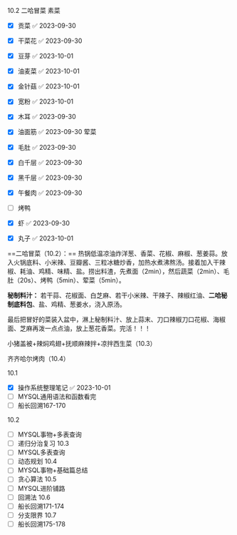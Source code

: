 10.2 二哈冒菜
素菜
- [x] 贡菜 ✅ 2023-09-30
- [x] 干菜花 ✅ 2023-09-30
- [x] 豆芽 ✅ 2023-10-01
- [x] 油麦菜 ✅ 2023-10-01
- [x] 金针菇 ✅ 2023-10-01
- [x] 宽粉 ✅ 2023-10-01
- [x] 木耳 ✅ 2023-09-30
- [x] 油面筋 ✅ 2023-09-30
荤菜
- [x] 毛肚 ✅ 2023-09-30
- [x] 白千层 ✅ 2023-09-30
- [x] 黑千层 ✅ 2023-09-30
- [x] 午餐肉 ✅ 2023-09-30
- [ ] 烤鸭
- [x] 虾 ✅ 2023-09-30
- [x] 丸子 ✅ 2023-10-01


==二哈冒菜（10.2）：==
热锅低温凉油炸洋葱、香菜、花椒、麻椒、葱姜蒜。放入火锅底料、小米辣、豆瓣酱、三粒冰糖炒香，加热水煮沸熬汤。接着加入干辣椒、耗油、鸡精、味精、盐。捞出料渣，先煮面（2min），然后蔬菜（2min）、毛肚（20s）、烤鸭（5min）、荤菜（5min）。

**秘制料汁：** 若干蒜、花椒面、白芝麻、若干小米辣、干辣子、辣椒红油、**二哈秘制底料包**、盐、鸡精、葱姜水，浇入原汤。

最后把冒好的菜装入盆中，淋上秘制料汁、放上蒜末、刀口辣椒刀口花椒、海椒面、芝麻再泼一点点油，放上葱花香菜。完活！！！



小猪盖被+辣焖鸡翅+抚顺麻辣拌+凉拌西生菜（10.3）


齐齐哈尔烤肉（10.4）


10.1
- [x] 操作系统整理笔记 ✅ 2023-10-01
- [ ] MYSQL通用语法和函数看完
- [ ] 船长回溯167-170

10.2
- [ ] MYSQL事物+多表查询
- [ ] 递归分治复习
10.3
- [ ] MYSQL多表查询
- [ ] 动态规划
10.4
- [ ] MYSQL事物+基础篇总结
- [ ] 贪心算法
10.5
- [ ] MYSQL进阶铺路
- [ ] 回溯法
10.6
- [ ] 船长回溯171-174
- [ ] 分支限界 
10.7
 - [ ] 船长回溯175-178